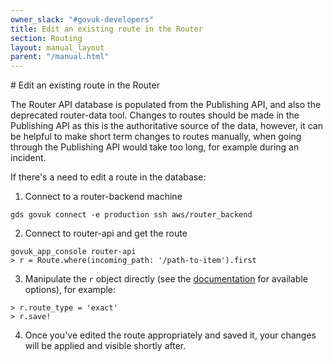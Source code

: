 ```yaml
---
owner_slack: "#govuk-developers"
title: Edit an existing route in the Router
section: Routing
layout: manual_layout
parent: "/manual.html"
---
```


# Edit an existing route in the Router

The Router API database is populated from the Publishing API, and also
the deprecated router-data tool. Changes to routes should be made in
the Publishing API as this is the authoritative source of the data,
however, it can be helpful to make short term changes to routes
manually, when going through the Publishing API would take too long,
for example during an incident.

If there's a need to edit a route in the database:

1. Connect to a router-backend machine

```console
gds govuk connect -e production ssh aws/router_backend
```

2. Connect to router-api and get the route

```console
govuk_app_console router-api
> r = Route.where(incoming_path: '/path-to-item').first
```

3. Manipulate the `r` object directly (see the
   [documentation](https://github.com/alphagov/router#data-structure) for
   available options), for example:

```console
> r.route_type = 'exact'
> r.save!
```

4. Once you've edited the route appropriately and saved it, your changes will be applied and visible shortly after.
